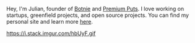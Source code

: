 Hey, I'm Julian, founder of [Botnie](https://botnie.com) and [Premium Puts](https://premiumputs.com). I love working on startups, greenfield projects, and open source projects. You can find my personal site and learn more [here](https://julianwagle.com).

https://i.stack.imgur.com/hbUyF.gif

